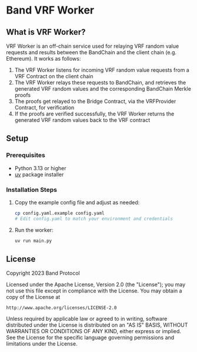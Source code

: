 # Band VRF Worker

## What is VRF Worker?

VRF Worker is an off-chain service used for relaying VRF random value requests and results between the BandChain and the client chain (e.g. Ethereum). It works as follows:

1. The VRF Worker listens for incoming VRF random value requests from a VRF Contract on the client chain
2. The VRF Worker relays these requests to BandChain, and retrieves the generated VRF random values and the corresponding BandChain Merkle proofs
3. The proofs get relayed to the Bridge Contract, via the VRFProvider Contract, for verification
4. If the proofs are verified successfully, the VRF Worker returns the generated VRF random values back to the VRF contract

## Setup

### Prerequisites

- Python 3.13 or higher
- [uv](https://github.com/astral-sh/uv) package installer


### Installation Steps

1. Copy the example config file and adjust as needed:
   ```sh
   cp config.yaml.example config.yaml
   # Edit config.yaml to match your environment and credentials
   ```
2. Run the worker:
   ```sh
   uv run main.py
   ```

## License

Copyright 2023 Band Protocol

Licensed under the Apache License, Version 2.0 (the "License"); you may not use this file except in compliance with the License. You may obtain a copy of the License at

```text
http://www.apache.org/licenses/LICENSE-2.0
```

Unless required by applicable law or agreed to in writing, software distributed under the License is distributed on an "AS IS" BASIS, WITHOUT WARRANTIES OR CONDITIONS OF ANY KIND, either express or implied. See the License for the specific language governing permissions and limitations under the License.
